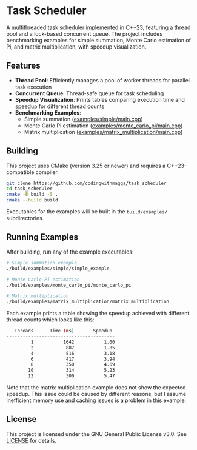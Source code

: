 # Task Scheduler

A multithreaded task scheduler implemented in C++23, featuring a thread pool and a lock-based concurrent queue. The project includes benchmarking examples for simple summation, Monte Carlo estimation of Pi, and matrix multiplication, with speedup visualization.

## Features

- **Thread Pool**: Efficiently manages a pool of worker threads for parallel task execution
- **Concurrent Queue**: Thread-safe queue for task scheduling
- **Speedup Visualization**: Prints tables comparing execution time and speedup for different thread counts
- **Benchmarking Examples**:
  - Simple summation ([examples/simple/main.cpp](examples/simple/main.cpp))
  - Monte Carlo Pi estimation ([examples/monte_carlo_pi/main.cpp](examples/monte_carlo_pi/main.cpp))
  - Matrix multiplication ([examples/matrix_multiplication/main.cpp](examples/matrix_multiplication/main.cpp))

## Building

This project uses CMake (version 3.25 or newer) and requires a C++23-compatible compiler.

```sh
git clone https://github.com/codingwithmagga/task_scheduler
cd task_scheduler
cmake -B build -S .
cmake --build build
```

Executables for the examples will be built in the `build/examples/` subdirectories.

## Running Examples

After building, run any of the example executables:

```sh
# Simple summation example
./build/examples/simple/simple_example

# Monte Carlo Pi estimation
./build/examples/monte_carlo_pi/monte_carlo_pi

# Matrix multiplication
./build/examples/matrix_multiplication/matrix_multiplication
```

Each example prints a table showing the speedup achieved with different thread counts which looks like this:

```bash
   Threads      Time (ms)       Speedup
----------------------------------------
         1           1642           1.00
         2            887           1.85
         4            516           3.18
         6            417           3.94
         8            350           4.69
        10            314           5.23
        12            300           5.47
```

Note that the matrix multiplication example does not show the expected speedup. This issue could be caused by different reasons, but I assume inefficient memory use and caching issues is a problem in this example.

## License

This project is licensed under the GNU General Public License v3.0. See [LICENSE](LICENSE) for details.
